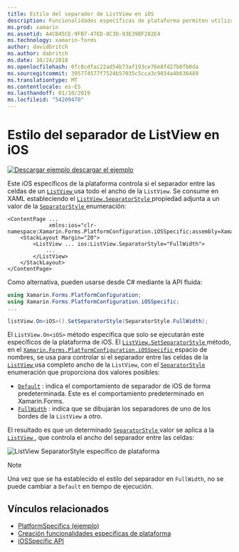 ```yaml
---
title: Estilo del separador de ListView en iOS
description: Funcionalidades específicas de plataforma permiten utilizar la funcionalidad que solo está disponible en una plataforma concreta, sin necesidad de implementar los representadores personalizados o los efectos. En este artículo se explica cómo consumir iOS específicos de la plataforma que controla si el separador entre las celdas de un ListView usa todo el ancho de la ListView.
ms.prod: xamarin
ms.assetid: A4CB45CE-9FB7-47ED-8C3D-93E39BF282E4
ms.technology: xamarin-forms
author: davidbritch
ms.author: dabritch
ms.date: 10/24/2018
ms.openlocfilehash: 0fc8cdfac22ad54b73af193ce76e8fd27b8fb0da
ms.sourcegitcommit: 395774577f7524b57035c5cca3c9034a4b636489
ms.translationtype: MT
ms.contentlocale: es-ES
ms.lasthandoff: 01/10/2019
ms.locfileid: "54209470"
---
```

# <a name="listview-separator-style-on-ios"></a>Estilo del separador de ListView en iOS

[![Descargar ejemplo](~/media/shared/download.png) descargar el ejemplo](https://developer.xamarin.com/samples/xamarin-forms/userinterface/platformspecifics/)

Este iOS específicos de la plataforma controla si el separador entre las celdas de un [ `ListView` ](xref:Xamarin.Forms.ListView) usa todo el ancho de la `ListView`. Se consume en XAML estableciendo el [ `ListView.SeparatorStyle` ](xref:Xamarin.Forms.PlatformConfiguration.iOSSpecific.ListView.SeparatorStyleProperty) propiedad adjunta a un valor de la [ `SeparatorStyle` ](xref:Xamarin.Forms.PlatformConfiguration.iOSSpecific.SeparatorStyle) enumeración:

```xaml
<ContentPage ...
             xmlns:ios="clr-namespace:Xamarin.Forms.PlatformConfiguration.iOSSpecific;assembly=Xamarin.Forms.Core">
    <StackLayout Margin="20">
        <ListView ... ios:ListView.SeparatorStyle="FullWidth">
            ...
        </ListView>
    </StackLayout>
</ContentPage>
```

Como alternativa, pueden usarse desde C# mediante la API fluida:

```csharp
using Xamarin.Forms.PlatformConfiguration;
using Xamarin.Forms.PlatformConfiguration.iOSSpecific;
...

listView.On<iOS>().SetSeparatorStyle(SeparatorStyle.FullWidth);
```

El `ListView.On<iOS>` método especifica que solo se ejecutarán este específicos de la plataforma de iOS. El [ `ListView.SetSeparatorStyle` ](xref:Xamarin.Forms.PlatformConfiguration.iOSSpecific.ListView.SetSeparatorStyle(Xamarin.Forms.IPlatformElementConfiguration{Xamarin.Forms.PlatformConfiguration.iOS,Xamarin.Forms.ListView},Xamarin.Forms.PlatformConfiguration.iOSSpecific.SeparatorStyle)) método, en el [ `Xamarin.Forms.PlatformConfiguration.iOSSpecific` ](xref:Xamarin.Forms.PlatformConfiguration.iOSSpecific) espacio de nombres, se usa para controlar si el separador entre las celdas de la [ `ListView` ](xref:Xamarin.Forms.ListView) usa completo ancho de la `ListView`, con el [ `SeparatorStyle` ](xref:Xamarin.Forms.PlatformConfiguration.iOSSpecific.SeparatorStyle) enumeración que proporciona dos valores posibles:

- [`Default`](xref:Xamarin.Forms.PlatformConfiguration.iOSSpecific.SeparatorStyle.Default) : indica el comportamiento de separador de iOS de forma predeterminada. Este es el comportamiento predeterminado en Xamarin.Forms.
- [`FullWidth`](xref:Xamarin.Forms.PlatformConfiguration.iOSSpecific.SeparatorStyle.FullWidth) : indica que se dibujarán los separadores de uno de los bordes de la `ListView` a otro.

El resultado es que un determinado [ `SeparatorStyle` ](xref:Xamarin.Forms.PlatformConfiguration.iOSSpecific.SeparatorStyle) valor se aplica a la [ `ListView` ](xref:Xamarin.Forms.ListView), que controla el ancho del separador entre las celdas:

![](listview-separator-style-images/listview-separatorstyle.png "ListView SeparatorStyle específico de plataforma")

> [!NOTE]
> Una vez que se ha establecido el estilo del separador en `FullWidth`, no se puede cambiar a `Default` en tiempo de ejecución.

## <a name="related-links"></a>Vínculos relacionados

- [PlatformSpecifics (ejemplo)](https://developer.xamarin.com/samples/xamarin-forms/userinterface/platformspecifics/)
- [Creación funcionalidades específicas de plataforma](~/xamarin-forms/platform/platform-specifics/index.md#creating-platform-specifics)
- [iOSSpecific API](xref:Xamarin.Forms.PlatformConfiguration.iOSSpecific)
